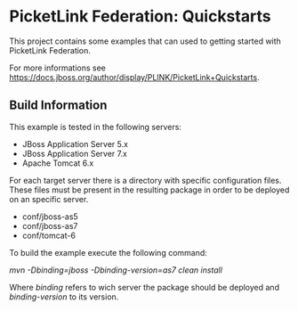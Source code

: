 # PicketLink Federation: Quickstarts #
 
This project contains some examples that can used to getting started with PicketLink Federation.

For more informations see https://docs.jboss.org/author/display/PLINK/PicketLink+Quickstarts.

## Build Information ##

This example is tested in the following servers:

+ JBoss Application Server 5.x
+ JBoss Application Server 7.x
+ Apache Tomcat 6.x

For each target server there is a directory with specific configuration files. These files must be present in the resulting package in order to be deployed on an specific server.

+ conf/jboss-as5
+ conf/jboss-as7
+ conf/tomcat-6

To build the example execute the following command:

*mvn -Dbinding=jboss -Dbinding-version=as7 clean install*

Where *binding* refers to wich server the package should be deployed and *binding-version* to its version.
